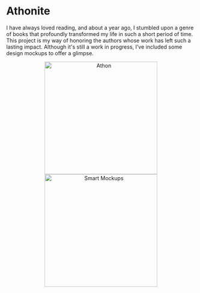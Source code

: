 # Athonite
I have always loved reading, and about a year ago, I stumbled upon a genre of books that profoundly transformed my life in such a short period of time. This project is my way of honoring the authors whose work has left such a lasting impact. Although it's still a work in progress, I’ve included some design mockups to offer a glimpse.

<p align="center">
  <img src="https://github.com/user-attachments/assets/35e9894a-5e68-4a25-b178-290d615e5adf" alt="Athon" height="300px" />
  <img src="https://github.com/user-attachments/assets/9ed7a751-bbaf-481e-a453-acbd6dbc2fbe" alt="Smart Mockups" height="300px" />
</p>
